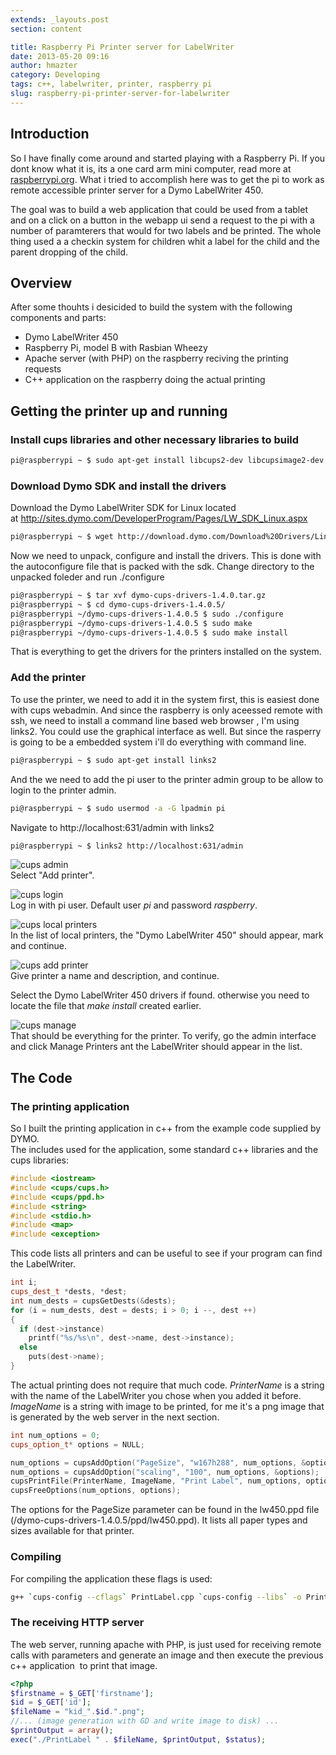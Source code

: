 ```yaml
---
extends: _layouts.post
section: content

title: Raspberry Pi Printer server for LabelWriter
date: 2013-05-20 09:16
author: hmazter
category: Developing
tags: c++, labelwriter, printer, raspberry pi
slug: raspberry-pi-printer-server-for-labelwriter
---
```


Introduction
------------

So I have finally come around and started playing with a Raspberry Pi.
If you dont know what it is, its a one card arm mini computer, read more
at [raspberrypi.org](http://www.raspberrypi.org/). What i tried to
accomplish here was to get the pi to work as remote accessible printer
server for a Dymo LabelWriter 450.

The goal was to build a web application that could be used from a tablet
and on a click on a button in the webapp ui send a request to the pi
with a number of paramterers that would for two labels and be printed.
The whole thing used a a checkin system for children whit a label for
the child and the parent dropping of the child.

Overview
--------

After some thouhts i desicided to build the system with the following
components and parts:

-   Dymo LabelWriter 450
-   Raspberry Pi, model B with Rasbian Wheezy
-   Apache server (with PHP) on the raspberry reciving the printing
    requests
-   C++ application on the raspberry doing the actual printing

Getting the printer up and running
----------------------------------

### Install cups libraries and other necessary libraries to build

```bash
pi@raspberrypi ~ $ sudo apt-get install libcups2-dev libcupsimage2-dev g++ cups cups-client
```

### Download Dymo SDK and install the drivers

Download the Dymo LabelWriter SDK for Linux located
at <http://sites.dymo.com/DeveloperProgram/Pages/LW_SDK_Linux.aspx>

```bash
pi@raspberrypi ~ $ wget http://download.dymo.com/Download%20Drivers/Linux/Download/dymo-cups-drivers-1.4.0.tar.gz
```

Now we need to unpack, configure and install the drivers. This is done
with the autoconfigure file that is packed with the sdk. Change
directory to the unpacked foleder and run ./configure

```bash
pi@raspberrypi ~ $ tar xvf dymo-cups-drivers-1.4.0.tar.gz
pi@raspberrypi ~ $ cd dymo-cups-drivers-1.4.0.5/
pi@raspberrypi ~/dymo-cups-drivers-1.4.0.5 $ sudo ./configure
pi@raspberrypi ~/dymo-cups-drivers-1.4.0.5 $ sudo make
pi@raspberrypi ~/dymo-cups-drivers-1.4.0.5 $ sudo make install
```

That is everything to get the drivers for the printers installed on the
system.

### Add the printer

To use the printer, we need to add it in the system first, this is
easiest done with cups webadmin. And since the raspberry is only
aceessed remote with ssh, we need to install a command line based web
browser , I'm using links2. You could use the graphical interface as
well. But since the rasperry is going to be a embedded system i'll do
everything with command line.

```bash
pi@raspberrypi ~ $ sudo apt-get install links2
```

And the we need to add the pi user to the printer admin group to be
allow to login to the printer admin.

```bash
pi@raspberrypi ~ $ sudo usermod -a -G lpadmin pi
```

Navigate to http://localhost:631/admin with links2

```bash
pi@raspberrypi ~ $ links2 http://localhost:631/admin
```

![cups admin](/media/2013/05/cups_amin.png)  
Select "Add printer".

![cups login](/media/2013/05/cups_login.png)   
Log in with pi user. Default user *pi* and password *raspberry*.

![cups local printers](/media/2013/05/cups_local_printers.png)   
In the list of local printers, the "Dymo LabelWriter 450" should appear, mark and continue.

![cups add printer](/media/2013/05/cups_add_printer.png)   
Give printer a name and description, and continue.

Select the Dymo LabelWriter 450 drivers if found. otherwise you need to
locate the file that *make install* created earlier.

![cups manage](/media/2013/05/cups_manage.png)   
That should be everything for the printer. To verify, go the admin interface
and click Manage Printers ant the LabelWriter should appear in the list.

The Code
--------

### The printing application

So I built the printing application in c++ from the example code
supplied by DYMO.  
The includes used for the application, some standard c++ libraries and
the cups libraries:

```cpp
#include <iostream>
#include <cups/cups.h>
#include <cups/ppd.h>
#include <string>
#include <stdio.h>
#include <map>
#include <exception>
```

This code lists all printers and can be useful to see if your program
can find the LabelWriter.

```cpp
int i;
cups_dest_t *dests, *dest;
int num_dests = cupsGetDests(&dests);
for (i = num_dests, dest = dests; i > 0; i --, dest ++)
{
  if (dest->instance)
    printf("%s/%s\n", dest->name, dest->instance);
  else
    puts(dest->name);
}
```

The actual printing does not require that much code. *PrinterName* is a
string with the name of the LabelWriter you chose when you added it
before. *ImageName* is a string with image to be printed, for me it's a
png image that is generated by the web server in the next section.

```cpp
int num_options = 0;
cups_option_t* options = NULL;

num_options = cupsAddOption("PageSize", "w167h288", num_options, &options);
num_options = cupsAddOption("scaling", "100", num_options, &options);
cupsPrintFile(PrinterName, ImageName, "Print Label", num_options, options);
cupsFreeOptions(num_options, options);
```

The options for the PageSize parameter can be found in the lw450.ppd
file (/dymo-cups-drivers-1.4.0.5/ppd/lw450.ppd). It lists all paper
types and sizes available for that printer.

### Compiling

For compiling the application these flags is used:

```bash
g++ `cups-config --cflags` PrintLabel.cpp `cups-config --libs` -o PrintLabel
```

### The receiving HTTP server

The web server, running apache with PHP, is just used
for receiving remote calls with parameters and generate an image and
then execute the previous c++ application  to print that image.

```php
<?php
$firstname = $_GET['firstname'];
$id = $_GET['id'];
$fileName = "kid_".$id.".png";
//... (image generation with GD and write image to disk) ...
$printOutput = array();
exec("./PrintLabel " . $fileName, $printOutput, $status);
```
